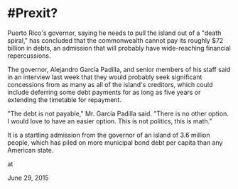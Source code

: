 # #Prexit?
Puerto Rico's governor, saying he needs to pull the island out of a "death spiral," has concluded that the commonwealth cannot pay its roughly $72 billion in debts, an admission that will probably have wide-reaching financial repercussions.

The governor, Alejandro García Padilla, and senior members of his staff said in an interview last week that they would probably seek significant concessions from as many as all of the island's creditors, which could include deferring some debt payments for as long as five years or extending the timetable for repayment.

"The debt is not payable," Mr. García Padilla said. "There is no other option. I would love to have an easier option. This is not politics, this is math."

It is a startling admission from the governor of an island of 3.6 million people, which has piled on more municipal bond debt per capita than any American state.







at

June 29, 2015















